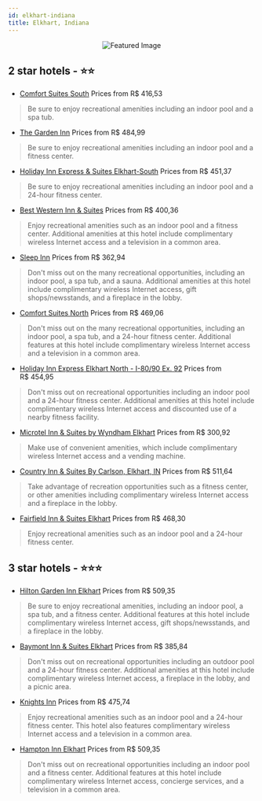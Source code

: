 ```yaml
---
id: elkhart-indiana
title: Elkhart, Indiana
---
```


<center><img src="https://i.travelapi.com/hotels/2000000/1750000/1742900/1742854/43a12530_z.jpg" alt="Featured Image" /></center>


##  2 star hotels - ⭐️⭐️

-    [Comfort Suites South](https://us.hurb.com/hotels/elkhart/comfort-suites-south-JNP-JP737635?cmp=18055) Prices from R$ 416,53
   > Be sure to enjoy recreational amenities including an indoor pool and a spa tub.
-    [The Garden Inn](https://us.hurb.com/hotels/elkhart/the-garden-inn-JNP-JP835866?cmp=18055) Prices from R$ 484,99
   > Be sure to enjoy recreational amenities including an indoor pool and a fitness center.
-    [Holiday Inn Express & Suites Elkhart-South](https://us.hurb.com/hotels/elkhart/holiday-inn-express-suites-elkhart-south-JNP-JP071046?cmp=18055) Prices from R$ 451,37
   > Be sure to enjoy recreational amenities including an indoor pool and a 24-hour fitness center.
-    [Best Western Inn & Suites](https://us.hurb.com/hotels/elkhart/best-western-inn-suites-JNP-JP989240?cmp=18055) Prices from R$ 400,36
   > Enjoy recreational amenities such as an indoor pool and a fitness center. Additional amenities at this hotel include complimentary wireless Internet access and a television in a common area.
-    [Sleep Inn](https://us.hurb.com/hotels/elkhart/sleep-inn-JNP-JP019681?cmp=18055) Prices from R$ 362,94
   > Don't miss out on the many recreational opportunities, including an indoor pool, a spa tub, and a sauna. Additional amenities at this hotel include complimentary wireless Internet access, gift shops/newsstands, and a fireplace in the lobby.
-    [Comfort Suites North](https://us.hurb.com/hotels/elkhart/comfort-suites-north-JNP-JP059460?cmp=18055) Prices from R$ 469,06
   > Don't miss out on the many recreational opportunities, including an indoor pool, a spa tub, and a 24-hour fitness center. Additional features at this hotel include complimentary wireless Internet access and a television in a common area.
-    [Holiday Inn Express Elkhart North - I-80/90 Ex. 92](https://us.hurb.com/hotels/elkhart/holiday-inn-express-elkhart-north-i-80-90-ex-92-JNP-JP462056?cmp=18055) Prices from R$ 454,95
   > Don't miss out on recreational opportunities including an indoor pool and a 24-hour fitness center. Additional amenities at this hotel include complimentary wireless Internet access and discounted use of a nearby fitness facility.
-    [Microtel Inn & Suites by Wyndham Elkhart](https://us.hurb.com/hotels/elkhart/microtel-inn-suites-by-wyndham-elkhart-JNP-JP047344?cmp=18055) Prices from R$ 300,92
   > Make use of convenient amenities, which include complimentary wireless Internet access and a vending machine.
-    [Country Inn & Suites By Carlson, Elkhart, IN](https://us.hurb.com/hotels/elkhart/country-inn-suites-by-carlson-elkhart-in-JNP-JP252064?cmp=18055) Prices from R$ 511,64
   > Take advantage of recreation opportunities such as a fitness center, or other amenities including complimentary wireless Internet access and a fireplace in the lobby.
-    [Fairfield Inn & Suites Elkhart](https://us.hurb.com/hotels/elkhart/fairfield-inn-suites-elkhart-JNP-JP191554?cmp=18055) Prices from R$ 468,30
   > Enjoy recreational amenities such as an indoor pool and a 24-hour fitness center.

##  3 star hotels - ⭐️⭐️⭐️

-    [Hilton Garden Inn Elkhart](https://us.hurb.com/hotels/elkhart/hilton-garden-inn-elkhart-JNP-JP736941?cmp=18055) Prices from R$ 509,35
   > Be sure to enjoy recreational amenities, including an indoor pool, a spa tub, and a fitness center. Additional features at this hotel include complimentary wireless Internet access, gift shops/newsstands, and a fireplace in the lobby.
-    [Baymont Inn & Suites Elkhart](https://us.hurb.com/hotels/elkhart/baymont-inn-suites-elkhart-JNP-JP853463?cmp=18055) Prices from R$ 385,84
   > Don't miss out on recreational opportunities including an outdoor pool and a 24-hour fitness center. Additional amenities at this hotel include complimentary wireless Internet access, a fireplace in the lobby, and a picnic area.
-    [Knights Inn](https://us.hurb.com/hotels/elkhart/knights-inn-JNP-JP830541?cmp=18055) Prices from R$ 475,74
   > Enjoy recreational amenities such as an indoor pool and a 24-hour fitness center. This hotel also features complimentary wireless Internet access and a television in a common area.
-    [Hampton Inn Elkhart](https://us.hurb.com/hotels/elkhart/hampton-inn-elkhart-JNP-JP812612?cmp=18055) Prices from R$ 509,35
   > Don't miss out on recreational opportunities including an indoor pool and a fitness center. Additional features at this hotel include complimentary wireless Internet access, concierge services, and a television in a common area.
